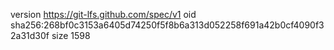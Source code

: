 version https://git-lfs.github.com/spec/v1
oid sha256:268bf0c3153a6405d74250f5f8b6a313d052258f691a42b0cf4090f32a31d30f
size 1598
